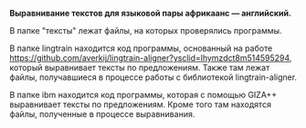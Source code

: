 **Выравнивание текстов для языковой пары африкаанс — английский.**

В папке "тексты" лежат файлы, на которых проверялись программы.

В папке lingtrain находится код программы, основанный на работе https://github.com/averkij/lingtrain-aligner?ysclid=lhymzdct8m514595294, который выравнивает тексты по предложениям. Также там лежат файлы, получавшиеся в процессе работы с библиотекой lingtrain-aligner.

В папке ibm находится код программы, которая с помощью GIZA++ выравнивает тексты по предложениям. Кроме того там находятся файлы, полученные в процессе выравнивания.
